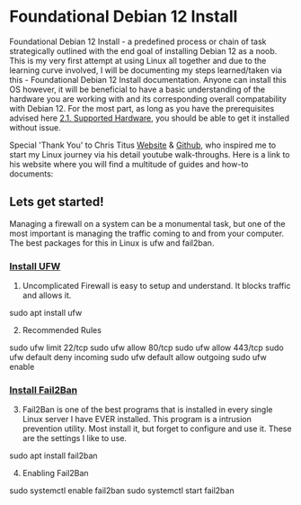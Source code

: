 # Foundational Debian 12 Install

Foundational Debian 12 Install - a predefined process or chain of task strategically outlined with the end goal of installing Debian 12 as a noob. This is my very first attempt at using Linux all together and due to the learning curve involved, I will be documenting my steps learned/taken via this - Foundational Debian 12 Install documentation. Anyone can install this OS however, it will be beneficial to have a basic understanding of the hardware you are working with and its corresponding overall compatability with Debian 12. For the most part, as long as you have the prerequisites advised here [2.1. Supported Hardware](https://www.debian.org/releases/bookworm/amd64/ch02s01.en.html), you should be able to get it installed without issue.  

Special 'Thank You' to Chris Titus [Website](https://christitus.com/) & [Github](https://github.com/ChrisTitusTech), who inspired me to start my Linux journey via his detail youtube walk-throughs. Here is a link to his website where you will find a multitude of guides and how-to documents: 

## Lets get started!

Managing a firewall on a system can be a monumental task, but one of the most important is managing the traffic coming to and from your computer. The best packages for this in Linux is ufw and fail2ban.



### [Install UFW](https://christitus.com/linux-security-mistakes/#google_vignette)

1. Uncomplicated Firewall is easy to setup and understand. It blocks traffic and allows it.

sudo apt install ufw

2. Recommended Rules

sudo ufw limit 22/tcp
sudo ufw allow 80/tcp
sudo ufw allow 443/tcp
sudo ufw default deny incoming
sudo ufw default allow outgoing
sudo ufw enable


### [Install Fail2Ban](https://christitus.com/linux-security-mistakes/#google_vignette)

3. Fail2Ban is one of the best programs that is installed in every single Linux server I have EVER installed. This program is a intrusion prevention utility. Most install it, but forget to configure and use it. These are the settings I like to use.


sudo apt install fail2ban

4. Enabling Fail2Ban

sudo systemctl enable fail2ban
sudo systemctl start fail2ban
